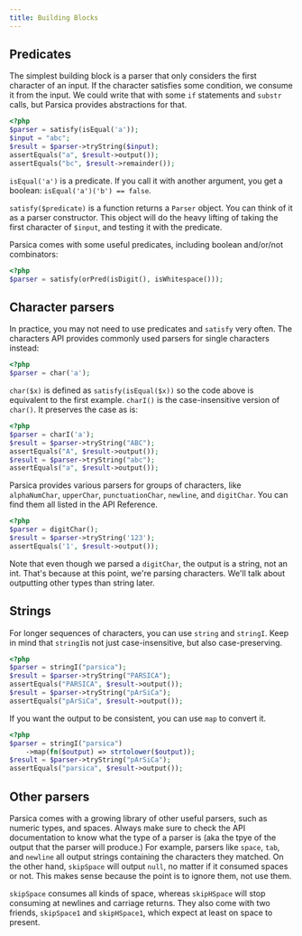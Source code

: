 ```yaml
---
title: Building Blocks 
---
```


## Predicates

The simplest building block is a parser that only considers the first character of an input. If the character satisfies some condition, we consume it from the input. We could write that with some `if` statements and `substr` calls, but Parsica provides abstractions for that.

```php
<?php
$parser = satisfy(isEqual('a'));
$input = "abc";
$result = $parser->tryString($input);
assertEquals("a", $result->output());
assertEquals("bc", $result->remainder());
``` 

`isEqual('a')` is a predicate. If you call it with another argument, you get a boolean: `isEqual('a')('b') == false`.

`satisfy($predicate)` is a function returns a `Parser` object. You can think of it as a parser constructor. This object will do the heavy lifting of taking the first character of `$input`, and testing it with the predicate. 

Parsica comes with some useful predicates, including boolean and/or/not combinators: 

```php
<?php
$parser = satisfy(orPred(isDigit(), isWhitespace()));
```

## Character parsers

In practice, you may not need to use predicates and `satisfy` very often. The characters API provides commonly used parsers for single characters instead:

```php
<?php
$parser = char('a');
```

`char($x)` is defined as `satisfy(isEqual($x))` so the code above is equivalent to the first example. `charI()` is the case-insensitive version of `char()`. It preserves the case as is:

```php
<?php
$parser = charI('a');
$result = $parser->tryString("ABC");
assertEquals("A", $result->output());
$result = $parser->tryString("abc");
assertEquals("a", $result->output());
```

Parsica provides various parsers for groups of characters, like `alphaNumChar`, `upperChar`, `punctuationChar`, `newline`, and `digitChar`. You can find them all listed in the API Reference.

```php
<?php
$parser = digitChar();
$result = $parser->tryString('123');
assertEquals('1', $result->output());
```

Note that even though we parsed a `digitChar`, the output is a string, not an int. That's because at this point, we're parsing characters. We'll talk about outputting other types than string later.


## Strings

For longer sequences of characters, you can use `string` and `stringI`. Keep in mind that `stringI`is not just case-insensitive, but also case-preserving. 

```php
<?php
$parser = stringI("parsica");
$result = $parser->tryString("PARSICA");
assertEquals("PARSICA", $result->output()); 
$result = $parser->tryString("pArSiCa");
assertEquals("pArSiCa", $result->output()); 
```
 
If you want the output to be consistent, you can use `map` to convert it.


```php
<?php
$parser = stringI("parsica")
    ->map(fn($output) => strtolower($output));
$result = $parser->tryString("pArSiCa");
assertEquals("parsica", $result->output()); 
```
 

## Other parsers

Parsica comes with a growing library of other useful parsers, such as numeric types, and spaces. Always make sure to check the API documentation to know what the type of a parser is (aka the tpye of the output that the parser will produce.) For example, parsers like `space`, `tab`, and `newline` all output strings containing the characters they matched. On the other hand, `skipSpace` will output `null`, no matter if it consumed spaces or not. This makes sense because the point is to ignore them, not use them.    

`skipSpace` consumes all kinds of space, whereas `skipHSpace` will stop consuming at newlines and carriage returns. They also come with two friends, `skipSpace1` and `skipHSpace1`, which expect at least on space to present.


 
 
